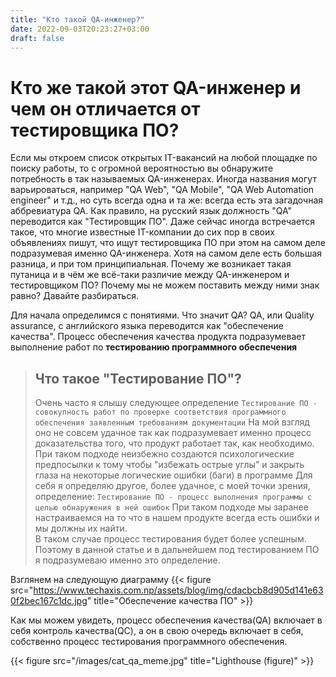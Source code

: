 ```yaml
---
title: "Кто такой QA-инженер?"
date: 2022-09-03T20:23:27+03:00
draft: false
---
```

 
# Кто же такой этот QA-инженер и чем он отличается от тестировщика ПО?
Если мы откроем список открытых IT-вакансий на любой площадке по поиску работы, то с огромной вероятностью вы обнаружите потребность в так называемых QA-инженерах.
Иногда названия могут варьироваться, например "QA Web", "QA Mobile", "QA Web Automation engineer" и т.д., но суть всегда одна и та же: всегда есть эта загадочная аббревиатура QA.
Как правило, на русский язык должность "QA" переводится как "Тестировщик ПО".
Даже сейчас иногда встречается такое, что многие известные IT-компании до сих пор в своих объявлениях пишут, что ищут тестировщика ПО при этом на самом деле подразумевая именно QA-инженера.
Хотя на самом деле есть большая разница, и при том принципиальная. 
Почему же возникает такая путаница и в чём же всё-таки различие между QA-инженером и тестировщиком ПО?
Почему мы не можем поставить между ними знак равно? Давайте разбираться.

Для начала определимся с понятиями. Что значит QA? QA, или Quality assurance, с английского языка переводится как "обеспечение качества".
Процесс обеспечения качества продукта подразумевает выполнение работ по **тестированию программного обеспечения**

> ## Что такое "Тестирование ПО"?
> Очень часто я слышу следующее определение
> `Тестирование ПО - совокупность работ по проверке соответствия программного обеспечения заявленным требованиям документации`
> На мой взгляд оно не совсем удачное так как подразумевает именно процесс доказательства того, что продукт работает так, как необходимо.
> При таком подходе неизбежно создаются психологические предпосылки к тому чтобы "избежать острые углы" и закрыть глаза на некоторые логические ошибки (баги)
> в программе
> Для себя я определяю другое, более удачное, с моей точки зрения, определение:
> `Тестирование ПО - процесс выполнения программы с целью обнаружения в ней ошибок`
> При таком подходе мы заранее настраиваемся на то что в нашем продукте всегда есть ошибки и мы должны их найти.  
> В таком случае процесс тестирования будет более успешным. Поэтому в данной статье и в дальнейшем под тестированием ПО я подразумеваю именно это определение.

Взглянем на следующую диаграмму
{{< figure src="https://www.techaxis.com.np/assets/blog/img/cdacbcb8d905d141e630f2bec167c1dc.jpg" title="Обеспечение качества ПО" >}}

Как мы можем увидеть, процесс обеспечения качества(QA) включает в себя контроль качества(QC), а он в свою очередь включает в себя, собственно процесс тестирования программного обеспечения.



{{< figure src="/images/cat_qa_meme.jpg" title="Lighthouse (figure)" >}}